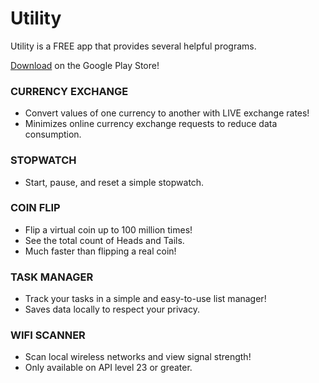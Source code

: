 # Utility
Utility is a FREE app that provides several helpful programs.

[Download](https://play.google.com/store/apps/details?id=com.rt.utility) on the Google Play Store!

### CURRENCY EXCHANGE
* Convert values of one currency to another with LIVE exchange rates!
* Minimizes online currency exchange requests to reduce data consumption.

### STOPWATCH
* Start, pause, and reset a simple stopwatch.

### COIN FLIP
* Flip a virtual coin up to 100 million times!
* See the total count of Heads and Tails.
* Much faster than flipping a real coin!

### TASK MANAGER
* Track your tasks in a simple and easy-to-use list manager!
* Saves data locally to respect your privacy.

### WIFI SCANNER
* Scan local wireless networks and view signal strength!
* Only available on API level 23 or greater.
